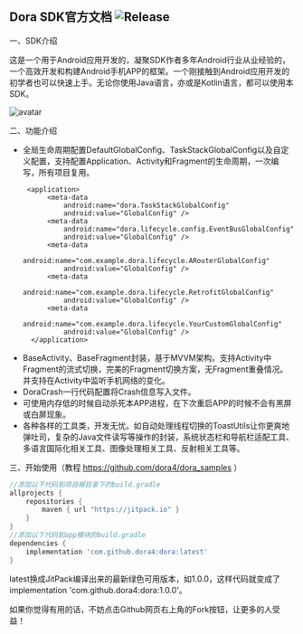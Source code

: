 Dora SDK官方文档 ![Release](https://jitpack.io/v/dora4/dora.svg)
--------------------------------

一、SDK介绍

这是一个用于Android应用开发的，凝聚SDK作者多年Android行业从业经验的，一个高效开发和构建Android手机APP的框架。一个刚接触到Android应用开发的初学者也可以快速上手。无论你使用Java语言，亦或是Kotlin语言，都可以使用本SDK。

![avatar](https://github.com/dora4/dora/blob/master/Dora.gif)

二、功能介绍

- 全局生命周期配置DefaultGlobalConfig、TaskStackGlobalConfig以及自定义配置，支持配置Application、Activity和Fragment的生命周期，一次编写，所有项目复用。
    <!-- 全局生命周期配置，value配置为GlobalConfig，name为映射的配置类即可，可配置多个 -->
       <application>
            <meta-data
                android:name="dora.TaskStackGlobalConfig"
                android:value="GlobalConfig" /> 
            <meta-data
                android:name="dora.lifecycle.config.EventBusGlobalConfig"
                android:value="GlobalConfig" />
            <meta-data
                android:name="com.example.dora.lifecycle.ARouterGlobalConfig"
                android:value="GlobalConfig" />
            <meta-data
                android:name="com.example.dora.lifecycle.RetrofitGlobalConfig"
                android:value="GlobalConfig" />
            <meta-data
                android:name="com.example.dora.lifecycle.YourCustomGlobalConfig"
                android:value="GlobalConfig" />
        </application>
    
- BaseActivity、BaseFragment封装，基于MVVM架构。支持Activity中Fragment的流式切换，完美的Fragment切换方案，无Fragment重叠情况。并支持在Activity中监听手机网络的变化。
- DoraCrash一行代码配置将Crash信息写入文件。
- 可使用内存低的时候自动杀死本APP进程，在下次重启APP的时候不会有黑屏或白屏现象。
- 各种各样的工具类，开发无忧。如自动处理线程切换的ToastUtils让你更爽地弹吐司，复杂的Java文件读写等操作的封装，系统状态栏和导航栏适配工具、多语言国际化相关工具、图像处理相关工具、反射相关工具等。

三、开始使用（教程 https://github.com/dora4/dora_samples ）
```groovy
//添加以下代码到项目根目录下的build.gradle
allprojects {
    repositories {
        maven { url "https://jitpack.io" }
    }
}
//添加以下代码到app模块的build.gradle
dependencies {
    implementation 'com.github.dora4:dora:latest'
}
```
latest换成JitPack编译出来的最新绿色可用版本，如1.0.0，这样代码就变成了implementation 'com.github.dora4:dora:1.0.0'。



如果你觉得有用的话，不妨点击Github网页右上角的Fork按钮，让更多的人受益！
